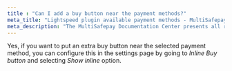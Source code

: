 ```yaml
---
title : "Can I add a buy button near the payment methods?"
meta_title: "Lightspeed plugin available payment methods - MultiSafepay Documentation Center"
meta_description: "The MultiSafepay Documentation Center presents all relevant information about our Plugins and API. You can also find support pages for Payment Methods, Tools and General Questions as well as the contact details of our Support and Integration Teams."
---
```


Yes, if you want to put an extra buy button near the selected payment method, you can configure this in the settings page by going to _Inline Buy button_ and selecting _Show inline_ option.